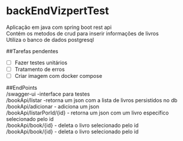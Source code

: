 # backEndVizpertTest

Aplicação em java com spring boot rest api<br/>
Contém os metodos de crud para inserir informações de livros<br/>
Utiliza o banco de dados postgresql<br/>

##Tarefas pendentes<br/>
- [ ] Fazer testes unitários<br/>
- [ ] Tratamento de erros<br/>
- [ ] Criar imagem com docker compose<br/>

##EndPoints <br/>
/swagger-ui -interface para testes <br/>
/bookApi/listar -retorna um json com a lista de livros persistidos no db <br/>
/bookApi/adicionar - adiciona um json  <br/>
/bookApi/listarPorId/{id} - retorna um json com um livro específico selecionado pelo id <br/>
/bookApi/book/{id} - deleta o livro selecionado pelo id <br/>
/bookApi/book/{id} - deleta o livro selecionado pelo id <br/>

